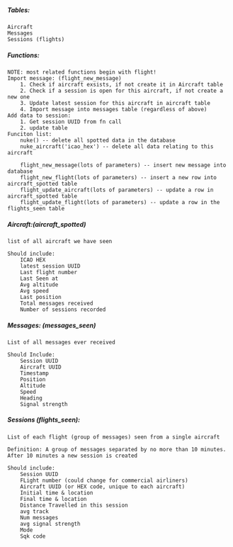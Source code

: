 ##### Tables:
	Aircraft
	Messages
	Sessions (flights)

##### Functions:
	NOTE: most related functions begin with flight!
	Import message: (flight_new_message)
		1. Check if aircraft exsists, if not create it in Aircraft table
		2. Check if a session is open for this aircraft, if not create a new one
		3. Update latest session for this aircraft in aircraft table
		4. Import message into messages table (regardless of above)
	Add data to session:
		1. Get session UUID from fn call
		2. update table
	Funciton list:
		nuke() -- delete all spotted data in the database
		nuke_aircraft('icao_hex') -- delete all data relating to this aircraft

		flight_new_message(lots of parameters) -- insert new message into database
		flight_new_flight(lots of parameters) -- insert a new row into aircraft_spotted table
		flight_update_aircraft(lots of parameters) -- update a row in aircraft_spotted table
		flight_update_flight(lots of parameters) -- update a row in the flights_seen table


##### Aircraft:(aircraft_spotted)
	list of all aircraft we have seen

	Should include: 
		ICAO HEX
		latest session UUID
		Last flight number
		Last Seen at
		Avg altitude
		Avg speed
		Last position
		Total messages received
		Number of sessions recorded

##### Messages: (messages_seen)
	List of all messages ever received

	Should Include:
		Session UUID
		Aircraft UUID
		Timestamp
		Position
		Altitude
		Speed
		Heading
		Signal strength

##### Sessions (flights_seen):
	List of each flight (group of messages) seen from a single aircraft

	Definition: A group of messages separated by no more than 10 minutes. After 10 minutes a new session is created

	Should include: 
		Session UUID
		FLight number (could change for commercial airliners)
		Aircraft UUID (or HEX code, unique to each aircraft)
		Initial time & location
		Final time & location
		Distance Travelled in this session
		avg track
		Num messages
		avg signal strength
		Mode
		Sqk code